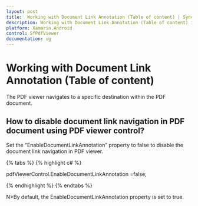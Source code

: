```yaml
---
layout: post
title:  Working with Document Link Annotation (Table of content) | Syncfusion
description: Working with Document Link Annotation (Table of content) in Xamarin.Android PDF viewer
platform: Xamarin.Android
control: SfPdfViewer
documentation: ug
---
```


# Working with Document Link Annotation (Table of content)

The PDF viewer navigates to a specific destination within the PDF document.


## How to disable document link navigation in PDF document using PDF viewer control?

Set the “EnableDocumentLinkAnnotation” property to false to disable the document link navigation in PDF viewer. 

{% tabs %}
{% highlight c# %}

pdfViewerControl.EnableDocumentLinkAnnotation =false;

{% endhighlight %}
{% endtabs %}

N>By default, the EnableDocumentLinkAnnotation property is set to true.
